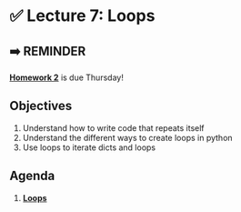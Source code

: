 <!---
{"next":"Lectures/Lecture8.md","title":"Loops"}
-->

# ✅ Lecture 7: Loops

## ➡️ REMINDER
**[Homework 2](../Homework/hwk2.md)** is due Thursday!

## Objectives

1. Understand how to write code that repeats itself
2. Understand the different ways to create loops in python
3. Use loops to iterate dicts and loops


## Agenda

1. **[Loops](../Topics/loops.md)**
